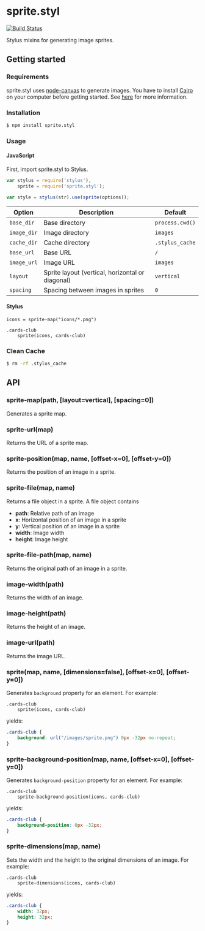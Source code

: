 # sprite.styl

[![Build Status](https://travis-ci.org/tommy351/sprite.styl.png?branch=master)](https://travis-ci.org/tommy351/sprite.styl)

Stylus mixins for generating image sprites.

## Getting started

### Requirements

sprite.styl uses [node-canvas] to generate images. You have to install [Cairo] on your computer before getting started. See [here](https://github.com/LearnBoost/node-canvas/wiki/_pages) for more information.

### Installation

``` bash
$ npm install sprite.styl
```

### Usage

#### JavaScript

First, import sprite.styl to Stylus.

``` js
var stylus = require('stylus'),
    sprite = require('sprite.styl');

var style = stylus(str).use(sprite(options));
```

Option | Description | Default
--- | --- | ---
`base_dir` | Base directory | `process.cwd()`
`image_dir` | Image directory | `images`
`cache_dir` | Cache directory | `.stylus_cache`
`base_url` | Base URL | `/`
`image_url` | Image URL | `images`
`layout` | Sprite layout (vertical, horizontal or diagonal) | `vertical`
`spacing` | Spacing between images in sprites | `0`

#### Stylus

``` stylus
icons = sprite-map("icons/*.png")

.cards-club
    sprite(icons, cards-club)
```

### Clean Cache

``` bash
$ rm -rf .stylus_cache
```

## API

### sprite-map(path, [layout=vertical], [spacing=0])

Generates a sprite map.

### sprite-url(map)

Returns the URL of a sprite map.

### sprite-position(map, name, [offset-x=0], [offset-y=0])

Returns the position of an image in a sprite.

### sprite-file(map, name)

Returns a file object in a sprite. A file object contains

- **path**: Relative path of an image
- **x**: Horizontal position of an image in a sprite
- **y**: Vertical position of an image in a sprite
- **width**: Image width
- **height**: Image height

### sprite-file-path(map, name)

Returns the original path of an image in a sprite.

### image-width(path)

Returns the width of an image.

### image-height(path)

Returns the height of an image.

### image-url(path)

Returns the image URL.

### sprite(map, name, [dimensions=false], [offset-x=0], [offset-y=0])

Generates `background` property for an element. For example:

``` stylus
.cards-club
    sprite(icons, cards-club)
```

yields:

``` css
.cards-club {
    background: url("/images/sprite.png") 0px -32px no-repeat;
}
```

### sprite-background-position(map, name, [offset-x=0], [offset-y=0])

Generates `background-position` property for an element. For example:

``` stylus
.cards-club
    sprite-background-position(icons, cards-club)
```

yields:

``` css
.cards-club {
    background-position: 0px -32px;
}
```

### sprite-dimensions(map, name)

Sets the width and the height to the original dimensions of an image. For example:

``` stylus
.cards-club
    sprite-dimensions(icons, cards-club)
```

yields:

``` css
.cards-club {
    width: 32px;
    height: 32px;
}
```

[node-canvas]: https://github.com/LearnBoost/node-canvas
[Cairo]: http://cairographics.org/